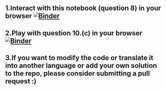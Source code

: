 ## 1.Interact with this notebook (question 8) in your browser [![Binder](https://mybinder.org/badge_logo.svg)](https://mybinder.org/v2/gh/sbhhdp/qm-code/master?filepath=%2Fprobability_density.ipynb)

## 2.Play with question 10.(c) in your browser [![Binder](https://mybinder.org/badge_logo.svg)](https://mybinder.org/v2/gh/sbhhdp/qm-code/master?filepath=%2F10.c.probability_density.ipynb)

## 3.If you want to modify the code or translate it into another language or add your own solution to the repo, please consider submitting a pull request :)
